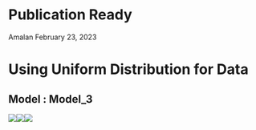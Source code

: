 Publication Ready
================
Amalan
February 23, 2023

# Using Uniform Distribution for Data

## Model : Model_3

![](C:\Work\PhD\SIMULA~1\RS_VS_~1\POISSO~1\TWO_VA~1\UNIFOR~1\PUBLIC~1\Model_3\R1_PUB~1/figure-gfm/Identical%20r0%20Plots-1.png)<!-- -->![](C:\Work\PhD\SIMULA~1\RS_VS_~1\POISSO~1\TWO_VA~1\UNIFOR~1\PUBLIC~1\Model_3\R1_PUB~1/figure-gfm/Identical%20r0%20Plots-2.png)<!-- -->![](C:\Work\PhD\SIMULA~1\RS_VS_~1\POISSO~1\TWO_VA~1\UNIFOR~1\PUBLIC~1\Model_3\R1_PUB~1/figure-gfm/Identical%20r0%20Plots-3.png)<!-- -->
